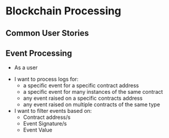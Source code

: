 # Blockchain Processing
## Common User Stories

## Event Processing

* As a user 
- I want to process logs for:
    - a specific event for a specific contract address 
    - a specific event for many instances of the same contract
    - any event raised on a specific contracts address 
    - any event raised on multiple contracts of the same type
- I want to filter events based on:
    - Contract address/s
    - Event Signature/s
    - Event Value